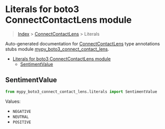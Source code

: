 # Literals for boto3 ConnectContactLens module

> [Index](../README.md) > [ConnectContactLens](./README.md) > Literals

Auto-generated documentation for [ConnectContactLens](https://boto3.amazonaws.com/v1/documentation/api/latest/reference/services/connect-contact-lens.html#ConnectContactLens)
type annotations stubs module [mypy_boto3_connect_contact_lens](https://pypi.org/project/mypy-boto3-connect-contact-lens/).

- [Literals for boto3 ConnectContactLens module](#literals-for-boto3-connectcontactlens-module)
  - [SentimentValue](#sentimentvalue)

## SentimentValue

```python
from mypy_boto3_connect_contact_lens.literals import SentimentValue
```

Values:

- `NEGATIVE`
- `NEUTRAL`
- `POSITIVE`
